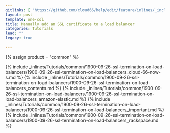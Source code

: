 ```yaml
---
gitlinks: [ "https://github.com/cloud66/help/edit/feature/inlines/_includes/_inlines/Tutorials/common/1900-09-26-ssl-termination-on-load-balancers/1900-09-26-ssl-termination-on-load-balancers_cloud-66-now-s.html", "https://github.com/cloud66/help/edit/feature/inlines/_includes/_inlines/Tutorials/common/1900-09-26-ssl-termination-on-load-balancers/1900-09-26-ssl-termination-on-load-balancers_contents.html", "https://github.com/cloud66/help/edit/feature/inlines/_includes/_inlines/Tutorials/common/1900-09-26-ssl-termination-on-load-balancers/1900-09-26-ssl-termination-on-load-balancers_amazon-elastic.html", "https://github.com/cloud66/help/edit/feature/inlines/_includes/_inlines/Tutorials/common/1900-09-26-ssl-termination-on-load-balancers/1900-09-26-ssl-termination-on-load-balancers_important.html", "https://github.com/cloud66/help/edit/feature/inlines/_includes/_inlines/Tutorials/common/1900-09-26-ssl-termination-on-load-balancers/1900-09-26-ssl-termination-on-load-balancers_rackspace.html" ]
layout: post
template: one-col
title: Manually add an SSL certificate to a load balancer
categories: Tutorials
lead: ""
legacy: true

---
```

{% assign product = "common" %}


{% include _inlines/Tutorials/common/1900-09-26-ssl-termination-on-load-balancers/1900-09-26-ssl-termination-on-load-balancers_cloud-66-now-s.md %}
{% include _inlines/Tutorials/common/1900-09-26-ssl-termination-on-load-balancers/1900-09-26-ssl-termination-on-load-balancers_contents.md %}
{% include _inlines/Tutorials/common/1900-09-26-ssl-termination-on-load-balancers/1900-09-26-ssl-termination-on-load-balancers_amazon-elastic.md %}
{% include _inlines/Tutorials/common/1900-09-26-ssl-termination-on-load-balancers/1900-09-26-ssl-termination-on-load-balancers_important.md %}
{% include _inlines/Tutorials/common/1900-09-26-ssl-termination-on-load-balancers/1900-09-26-ssl-termination-on-load-balancers_rackspace.md %}
